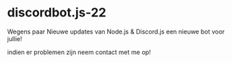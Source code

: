 # discordbot.js-22
Wegens paar Nieuwe updates van Node.js &amp; Discord.js een nieuwe bot voor jullie!

indien er problemen zijn neem contact met me op!
